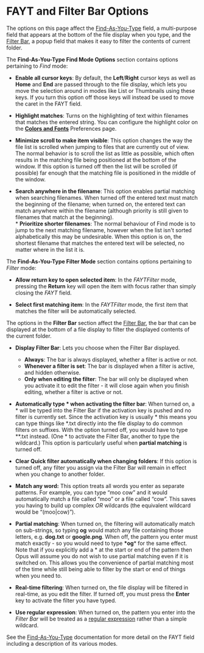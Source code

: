 # FAYT and Filter Bar Options

The options on this page affect the [Find-As-You-Type](/Manual/basic_concepts/the_lister/find-as-you-type_field.md) field, a multi-purpose field that appears at the bottom of the file display when you type, and the [Filter Bar](/Manual/basic_concepts/searching_and_filtering/filter_bar.md), a popup field that makes it easy to filter the contents of current folder.

The **Find-As-You-Type Find Mode Options** section contains options pertaining to *Find* mode:

- **Enable all cursor keys**: By default, the **Left**/**Right** cursor keys as well as **Home** and **End** are passed through to the file display, which lets you move the selection around in modes like List or Thumbnails using these keys. If you turn this option off those keys will instead be used to move the caret in the FAYT field.

- **Highlight matches**: Turns on the highlighting of text within filenames that matches the entered string. You can configure the highlight color on the **[Colors and Fonts](../display/colors_and_fonts.md)** Preferences page.

- **Minimize scroll to make item visible**: This option changes the way the file list is scrolled when jumping to files that are currently out of view. The normal behavior is to scroll the list as little as possible, which often results in the matching file being positioned at the bottom of the window. If this option is turned off then the list will be scrolled (if possible) far enough that the matching file is positioned in the middle of the window.

- **Search anywhere in the filename**: This option enables partial matching when searching filenames. When turned off the entered text must match the beginning of the filename; when turned on, the entered text can match anywhere within the filename (although priority is still given to filenames that match at the beginning).  
  \* **Prioritize shorter filenames**: The normal behaviour of Find mode is to jump to the next matching filename, however when the list isn't sorted alphabetically this may be undesirable. When this option is on, the shortest filename that matches the entered text will be selected, no matter where in the list it is.

The **Find-As-You-Type Filter Mode** section contains options pertaining to *Filter* mode:

- **Allow return key to open selected item**: In the *FAYTFilter* mode, pressing the **Return** key will open the item with focus rather than simply closing the *FAYT* field.

- **Select first matching item**: In the *FAYTFilter* mode, the first item that matches the filter will be automatically selected.

The options in the **Filter Bar** section affect the [Filter Bar](/Manual/basic_concepts/searching_and_filtering/filter_bar.md), the bar that can be displayed at the bottom of a file display to filter the displayed contents of the current folder.

- **Display Filter Bar**: Lets you choose when the Filter Bar displayed.
  - **Always**: The bar is always displayed, whether a filter is active or not.
  - **Whenever a filter is set**: The bar is displayed when a filter is active, and hidden otherwise.
  - **Only when editing the filter**: The bar will only be displayed when you activate it to edit the filter - it will close again when you finish editing, whether a filter is active or not.

- **Automatically type \* when activating the filter bar**: When turned on, a \* will be typed into the Filter Bar if the activation key is pushed and no filter is currently set. Since the activation key is usually \* this means you can type things like \*.txt directly into the file display to do common filters on suffixes. With the option turned off, you would have to type \*\*.txt instead. (One \* to activate the Filter Bar, another to type the wildcard.) This option is particularly useful when **partial matching** is turned off.

- **Clear Quick filter automatically when changing folders**: If this option is turned off, any filter you assign via the Filter Bar will remain in effect when you change to another folder.

- **Match any word:** This option treats all words you enter as separate patterns. For example, you can type “moo cow” and it would automatically match a file called “moo” or a file called “cow”. This saves you having to build up complex *OR* wildcards (the equivalent wildcard would be “(moo\|cow)”).

- **Partial matching**: When turned on, the filtering will automatically match on sub-strings, so typing **og** would match any file containing those letters, e.g. **dog.txt** or **google.png**. When off, the pattern you enter must match exactly - so you would need to type **\*og**\* for the same effect. Note that if you explicitly add a \* at the start or end of the pattern then Opus will assume you do not wish to use partial matching even if it is switched on. This allows you the convenience of partial matching most of the time while still being able to filter by the start or end of things when you need to.

- **Real-time filtering**: When turned on, the file display will be filtered in real-time, as you edit the filter. If turned off, you must press the **Enter** key to activate the filter you have typed.

- **Use regular expression**: When turned on, the pattern you enter into the *Filter Bar* will be treated as a [regular expression](/Manual/reference/wildcard_reference/regular_expression_syntax.md) rather than a simple wildcard.

See the [Find-As-You-Type](/Manual/basic_concepts/the_lister/find-as-you-type_field.md) documentation for more detail on the FAYT field including a description of its various modes.

  
